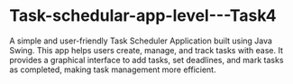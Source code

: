 # Task-schedular-app-level---Task4
A simple and user-friendly Task Scheduler Application built using Java Swing. This app helps users create, manage, and track tasks with ease. It provides a graphical interface to add tasks, set deadlines, and mark tasks as completed, making task management more efficient.
